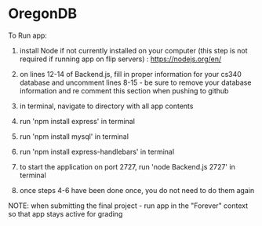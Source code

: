 # OregonDB


To Run app:

1. install Node if not currently installed on your computer (this step is not required if running app on flip servers) : https://nodejs.org/en/

2. on lines 12-14 of Backend.js, fill in proper information for your cs340 database and uncomment lines 8-15 - be sure to remove your database information and re comment this section when pushing to github

3. in terminal, navigate to directory with all app contents

4. run 'npm install express' in terminal 

5. run 'npm install mysql' in terminal

6. run 'npm install express-handlebars' in terminal

7. to start the application on port 2727, run 'node Backend.js 2727' in terminal

8. once steps 4-6 have been done once, you do not need to do them again

NOTE: when submitting the final project - run app in the "Forever" context so that app stays active for grading